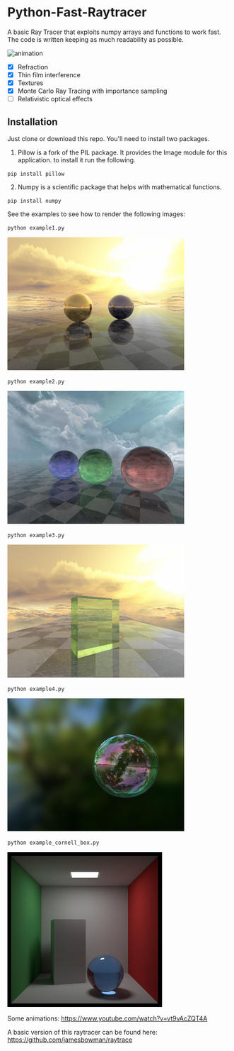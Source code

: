 # Python-Fast-Raytracer

A basic Ray Tracer that exploits numpy arrays and functions to work fast.
The code is written keeping as much readability as possible. 

![animation](/images/animation.gif)

- [x] Refraction
- [x] Thin film interference
- [x] Textures
- [x] Monte Carlo Ray Tracing with importance sampling
- [ ] Relativistic optical effects

## Installation

Just clone or download this repo. You'll need to install two packages.

1. Pillow is a fork of the PIL package.  It provides the Image module for this application.
to install it run the following.
```
pip install pillow
```
2. Numpy is a scientific package that helps with mathematical functions.
```
pip install numpy
```

See the examples to see how to render the following images:

```
python example1.py
```

![N|Solid](/images/EXAMPLE1.png)

```
python example2.py
```

![N|Solid](/images/EXAMPLE2.png)

```
python example3.py
```

![N|Solid](/images/EXAMPLE3.png)
```
python example4.py
```

![N|Solid](/images/EXAMPLE4.png)

```
python example_cornell_box.py
```

![N|Solid](/images/cornell_box.png)

Some animations:
https://www.youtube.com/watch?v=vt9vAcZQT4A

A basic version of this raytracer can be found here:
https://github.com/jamesbowman/raytrace

